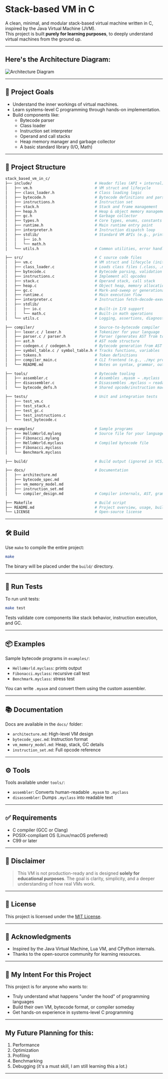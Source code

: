 
# Stack-based VM in C
A clean, minimal, and modular stack-based virtual machine written in C, inspired by the Java Virtual Machine (JVM).  
This project is built **purely for learning purposes**, to deeply understand virtual machines from the ground up.

---

## Here's the Architecture Diagram:
![Architecture Diagram](images/Architecture.png)

---

## 🚀 Project Goals

- Understand the inner workings of virtual machines.
- Learn systems-level C programming through hands-on implementation.
- Build components like:
  - Bytecode parser
  - Class loader
  - Instruction set interpreter
  - Operand and call stacks
  - Heap memory manager and garbage collector
  - A basic standard library (I/O, Math)

---

## 📁 Project Structure

```bash
stack_based_vm_in_c/
├── include/                            # Header files (API + internal)
│   ├── vm.h                            # VM struct and lifecycle
│   ├── class_loader.h                  # Class loading logic
│   ├── bytecode.h                      # Bytecode definitions and parser
│   ├── instructions.h                  # Instruction set
│   ├── stack.h                         # Stack and frame management
│   ├── heap.h                          # Heap & object memory management
│   ├── gc.h                            # Garbage collector
│   ├── types.h                         # Core types, enums, constants
│   ├── runtime.h                       # Main runtime entry point
│   ├── interpreter.h                   # Instruction dispatch loop
│   ├── stdlib/                         # Standard VM APIs (e.g., println, math)
│   │   ├── io.h
│   │   └── math.h
│   └── utils.h                         # Common utilities, error handling

├── src/                                # C source code files
│   ├── vm.c                            # VM struct and lifecycle (init, run, destroy)
│   ├── class_loader.c                  # Loads class files (.class, .myclass, etc.)
│   ├── bytecode.c                      # Bytecode parsing, validation
│   ├── instructions.c                  # Implement all opcodes
│   ├── stack.c                         # Operand stack, call stack
│   ├── heap.c                          # Object heap, memory allocation
│   ├── gc.c                            # Mark-and-sweep or generational GC
│   ├── runtime.c                       # Main execution flow
│   ├── interpreter.c                   # Instruction fetch-decode-execute
│   ├── stdlib/
│   │   ├── io.c                        # Built-in I/O support
│   │   └── math.c                      # Built-in math operations
│   └── utils.c                         # Logging, assertions, diagnostics

├── compiler/                           # Source-to-bytecode compiler
│   ├── lexer.c / lexer.h               # Tokenizer for your language
│   ├── parser.c / parser.h             # Parser (generates AST from tokens)
│   ├── ast.h                           # AST node structure
│   ├── codegen.c / codegen.h           # Bytecode generation from AST
│   ├── symbol_table.c / symbol_table.h # Tracks functions, variables
│   ├── tokens.h                        # Token definitions
│   ├── compiler_main.c                 # CLI frontend (e.g., ./myc program.mylang)
│   └── README.md                       # Notes on syntax, grammar, output format

├── tools/                              # Bytecode tooling
│   ├── assembler.c                     # Assembles .myasm → .myclass
│   ├── disassembler.c                  # Disassembles .myclass → readable
│   └── bytecode_defs.h                 # Shared opcode/instruction macros

├── tests/                              # Unit and integration tests
│   ├── test_vm.c
│   ├── test_stack.c
│   ├── test_gc.c
│   ├── test_instructions.c
│   └── test_bytecode.c

├── examples/                           # Sample programs
│   ├── HelloWorld.mylang               # Source file for your language
│   ├── Fibonacci.mylang
│   ├── HelloWorld.myclass              # Compiled bytecode file
│   ├── Fibonacci.myclass
│   └── Benchmark.myclass

├── build/                              # Build output (ignored in VCS)

├── docs/                               # Documentation
│   ├── architecture.md
│   ├── bytecode_spec.md
│   ├── vm_memory_model.md
│   ├── instruction_set.md
│   └── compiler_design.md              # Compiler internals, AST, grammar, etc.

├── Makefile                            # Build script
├── README.md                           # Project overview, usage, build
└── LICENSE                             # Open-source license
````

---

## 🛠️ Build

Use `make` to compile the entire project:

```bash
make
```

The binary will be placed under the `build/` directory.

---

## 🧪 Run Tests

To run unit tests:

```bash
make test
```

Tests validate core components like stack behavior, instruction execution, and GC.

---

## 📦 Examples

Sample bytecode programs in `examples/`:

* `HelloWorld.myclass`: prints output
* `Fibonacci.myclass`: recursive call test
* `Benchmark.myclass`: stress test

You can write `.myasm` and convert them using the custom assembler.

---

## 📚 Documentation

Docs are available in the `docs/` folder:

* `architecture.md`: High-level VM design
* `bytecode_spec.md`: Instruction format
* `vm_memory_model.md`: Heap, stack, GC details
* `instruction_set.md`: Full opcode reference

---

## ⚙️ Tools

Tools available under `tools/`:

* `assembler`: Converts human-readable `.myasm` to `.myclass`
* `disassembler`: Dumps `.myclass` into readable text

---

## ✅ Requirements

* C compiler (GCC or Clang)
* POSIX-compliant OS (Linux/macOS preferred)
* C99 or later

---

## 📌 Disclaimer

> This VM is not production-ready and is designed **solely for educational purposes**.
> The goal is clarity, simplicity, and a deeper understanding of how real VMs work.

---

## 📄 License

This project is licensed under the [MIT License](./LICENSE).

---

## 🙏 Acknowledgments

* Inspired by the Java Virtual Machine, Lua VM, and CPython internals.
* Thanks to the open-source community for learning resources.

---

## 🧠 My Intent For this Project

This project is for anyone who wants to:

* Truly understand what happens "under the hood" of programming languages
* Build their own VM, bytecode format, or compiler someday
* Get hands-on experience in systems-level C programming

---

## My Future Planning for this:
 1. Performance
 2. Optimization
 3. Profiling
 4. Benchmarking
 5. Debugging (it's a must skill, I am still learning this a lot.)

 ---